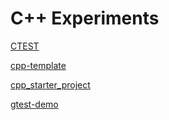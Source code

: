 # C++ Experiments 

[CTEST](https://github.com/lefticus/cpp_starter_project.git) 

[cpp-template](https://github.com/ratanparai/cpp-template.git) 

[cpp_starter_project](https://github.com/lefticus/cpp_starter_project.git) 

[gtest-demo](https://github.com/bast/gtest-demo.git)

